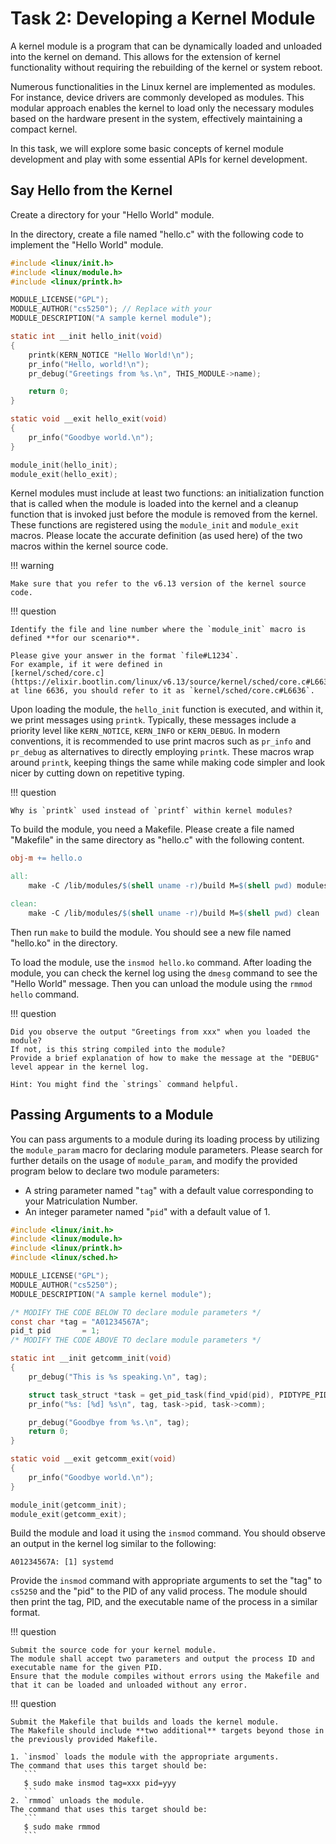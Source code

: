 # Task 2: Developing a Kernel Module

A kernel module is a program that can be dynamically loaded and unloaded into the kernel on demand.
This allows for the extension of kernel functionality without requiring the rebuilding of the kernel or system reboot.

Numerous functionalities in the Linux kernel are implemented as modules.
For instance, device drivers are commonly developed as modules.
This modular approach enables the kernel to load only the necessary modules based on the hardware present in the system,
effectively maintaining a compact kernel.

In this task, we will explore some basic concepts of kernel module development and play with some essential APIs for kernel development.

## Say Hello from the Kernel

Create a directory for your "Hello World" module.

In the directory, create a file named "hello.c" with the following code to implement the "Hello World" module.

```c
#include <linux/init.h>
#include <linux/module.h>
#include <linux/printk.h>

MODULE_LICENSE("GPL");
MODULE_AUTHOR("cs5250"); // Replace with your
MODULE_DESCRIPTION("A sample kernel module");

static int __init hello_init(void)
{
    printk(KERN_NOTICE "Hello World!\n");
    pr_info("Hello, world!\n");
    pr_debug("Greetings from %s.\n", THIS_MODULE->name);

    return 0;
}

static void __exit hello_exit(void)
{
    pr_info("Goodbye world.\n");
}

module_init(hello_init);
module_exit(hello_exit);
```

Kernel modules must include at least two functions:
an initialization function that is called when the module is loaded into the kernel and
a cleanup function that is invoked just before the module is removed from the kernel.
These functions are registered using the `module_init` and `module_exit` macros.
Please locate the accurate definition (as used here) of the two macros within the kernel source code.

!!! warning

    Make sure that you refer to the v6.13 version of the kernel source code.

!!! question

    Identify the file and line number where the `module_init` macro is defined **for our scenario**.

    Please give your answer in the format `file#L1234`.
    For example, if it were defined in
    [kernel/sched/core.c](https://elixir.bootlin.com/linux/v6.13/source/kernel/sched/core.c#L6636)
    at line 6636, you should refer to it as `kernel/sched/core.c#L6636`.

Upon loading the module, the `hello_init` function is executed, and within it, we print messages using `printk`.
Typically, these messages include a priority level like `KERN_NOTICE`, `KERN_INFO` or `KERN_DEBUG`.
In modern conventions, it is recommended to use print macros such as `pr_info` and `pr_debug` as alternatives to directly employing `printk`.
These macros wrap around `printk`, keeping things the same while making code simpler and look nicer by cutting down on repetitive typing.

!!! question

    Why is `printk` used instead of `printf` within kernel modules?

To build the module, you need a Makefile.
Please create a file named "Makefile" in the same directory as "hello.c" with the following content.

```Makefile
obj-m += hello.o

all:
	make -C /lib/modules/$(shell uname -r)/build M=$(shell pwd) modules

clean:
	make -C /lib/modules/$(shell uname -r)/build M=$(shell pwd) clean
```

Then run `make` to build the module. You should see a new file named "hello.ko" in the directory.

To load the module, use the `insmod hello.ko` command.
After loading the module, you can check the kernel log using the `dmesg` command to see the "Hello World" message.
Then you can unload the module using the `rmmod hello` command.

!!! question

    Did you observe the output "Greetings from xxx" when you loaded the module?
    If not, is this string compiled into the module?
    Provide a brief explanation of how to make the message at the "DEBUG" level appear in the kernel log.

    Hint: You might find the `strings` command helpful.

## Passing Arguments to a Module

You can pass arguments to a module during its loading process by utilizing the `module_param` macro for declaring module parameters.
Please search for further details on the usage of `module_param`, and modify the provided program below to declare two module parameters:

- A string parameter named "`tag`" with a default value corresponding to your Matriculation Number.
- An integer parameter named "`pid`" with a default value of 1.

```c
#include <linux/init.h>
#include <linux/module.h>
#include <linux/printk.h>
#include <linux/sched.h>

MODULE_LICENSE("GPL");
MODULE_AUTHOR("cs5250");
MODULE_DESCRIPTION("A sample kernel module");

/* MODIFY THE CODE BELOW TO declare module parameters */
const char *tag = "A01234567A";
pid_t pid       = 1;
/* MODIFY THE CODE ABOVE TO declare module parameters */

static int __init getcomm_init(void)
{
    pr_debug("This is %s speaking.\n", tag);

    struct task_struct *task = get_pid_task(find_vpid(pid), PIDTYPE_PID);
    pr_info("%s: [%d] %s\n", tag, task->pid, task->comm);

    pr_debug("Goodbye from %s.\n", tag);
    return 0;
}

static void __exit getcomm_exit(void)
{
    pr_info("Goodbye world.\n");
}

module_init(getcomm_init);
module_exit(getcomm_exit);
```

Build the module and load it using the `insmod` command.
You should observe an output in the kernel log similar to the following:

```text
A01234567A: [1] systemd
```

Provide the `insmod` command with appropriate arguments to set the "tag" to `cs5250` and the "pid" to the PID of any valid process.
The module should then print the tag, PID, and the executable name of the process in a similar format.

!!! question

    Submit the source code for your kernel module.
    The module shall accept two parameters and output the process ID and executable name for the given PID.
    Ensure that the module compiles without errors using the Makefile and that it can be loaded and unloaded without any error.

!!! question

    Submit the Makefile that builds and loads the kernel module.
    The Makefile should include **two additional** targets beyond those in the previously provided Makefile.

    1. `insmod` loads the module with the appropriate arguments.
    The command that uses this target should be:
       ```
       $ sudo make insmod tag=xxx pid=yyy
       ```
    2. `rmmod` unloads the module.
    The command that uses this target should be:
       ```
       $ sudo make rmmod
       ```
